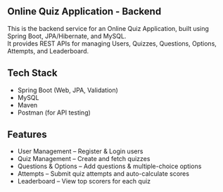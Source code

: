 ## Online Quiz Application - Backend  

This is the backend service for an Online Quiz Application, built using Spring Boot, JPA/Hibernate, and MySQL.  
It provides REST APIs for managing Users, Quizzes, Questions, Options, Attempts, and Leaderboard.  

## Tech Stack
- Spring Boot (Web, JPA, Validation)
- MySQL
- Maven
- Postman (for API testing)

## Features
- User Management – Register & Login users  
- Quiz Management – Create and fetch quizzes  
- Questions & Options – Add questions & multiple-choice options  
- Attempts – Submit quiz attempts and auto-calculate scores  
- Leaderboard – View top scorers for each quiz

